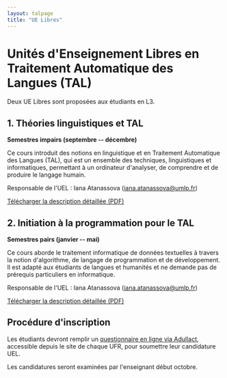 ```yaml
---
layout: talpage
title: "UE Libres"
---
```


# Unités d'Enseignement Libres en Traitement Automatique des Langues (TAL)

Deux UE Libres sont proposées aux étudiants en L3.

## 1. Théories linguistiques et TAL

**Semestres impairs (septembre -- décembre)**


Ce cours introduit des notions en linguistique et en Traitement Automatique des Langues (TAL), qui est un ensemble des techniques, linguistiques et informatiques, permettant à un ordinateur d'analyser, de comprendre et de produire le langage humain.

Responsable de l'UEL : Iana Atanassova (<a href="mailto:iana.atanassova@umlp.fr">iana.atanassova@umlp.fr</a>)

<a href="/assets/fichiers/UEL_TAL_Sem5.pdf" target="_blank">Télécharger la description détaillée (PDF)</a>



## 2. Initiation à la programmation pour le TAL

**Semestres pairs (janvier -- mai)**

Ce cours aborde le traitement informatique de données textuelles à travers la notion d'algorithme, de langage de programmation et de développement. Il est adapté aux étudiants de langues et humanités et ne demande pas de prérequis particuliers en informatique.

Responsable de l'UEL : Iana Atanassova (<a href="mailto:iana.atanassova@umlp.fr">iana.atanassova@umlp.fr</a>)

<a href="/assets/fichiers/UEL_TAL_Sem6.pdf" target="_blank">Télécharger la description détaillée (PDF)</a>





## Procédure d'inscription

Les étudiants devront remplir un <a href="https://demarches.adullact.org/commencer/candidature-dans-une-unite-d-enseignement-de-l-uni" target="_blank">questionnaire en ligne via Adullact</a>, accessible depuis le site de chaque UFR, pour soumettre leur candidature UEL. 

Les candidatures seront examinées par l'enseignant début octobre.
